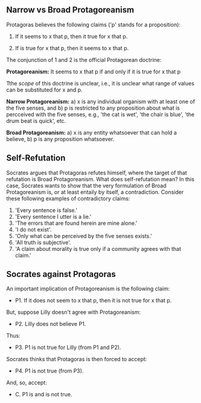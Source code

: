 ## Narrow vs Broad Protagoreanism

Protagoras believes the following claims ('p' stands for a proposition): 

1. If it seems to x that p, then it true for x that p.

2. If is true for x that p, then it seems to x that p.

The conjunction of 1 and 2 is the official Protagorean doctrine: 

**Protagoreanism:**  It seems to x that p  if and only if it is true for x that p 

Tthe *scope* of this doctrine is unclear, i.e., it is unclear what range of values can be substituted for x and p.

**Narrow Protagoreanism:** a)  x is any individual organism with at least one of the five senses, and b) p is restricted to any proposition about what is percceived with the five senses, e.g., 'the cat is wet', 'the chair is blue', 'the drum beat is quick', etc. 

**Broad Protagoreanism:** a) x is any entity whatsoever that can hold a believe, b) p is any proposition whatsoever.

## Self-Refutation

Socrates argues that Protagoras refutes himself, where the target of that refutation is Broad Protagoreanism. What does self-refutation mean? In this case, Socrates wants to show that the very formulation of Broad Protagoreanism is, or at least entaily by itself, a contradiction. Consider these following examples of contradictory claims: 

1. 'Every sentence is false.' 
2. 'Every sentence I utter is a lie.'
3. 'The errors that are found herein are mine alone.'
3. 'I do not exist'.
4. 'Only what can be perceived by the five senses exists.'
5. 'All truth is subjective'.
3. 'A claim about morality is true only if a community agrees with that claim.'


## Socrates against Protagoras

An important implication of Protagoreanism is the following claim:

+ P1. If it does not seem to x that p, then it is not true for x that p. 

But, suppose Lilly doesn't agree with Protagoreanism:

+ P2. Lilly does not believe P1.

Thus:

+ P3. P1 is not true for Lilly (from P1 and P2).

Socrates thinks that Protagoras is then forced to accept: 

+ P4. P1 is not true (from P3).

And, so, accept: 

+ C. P1 is and is not true. 

